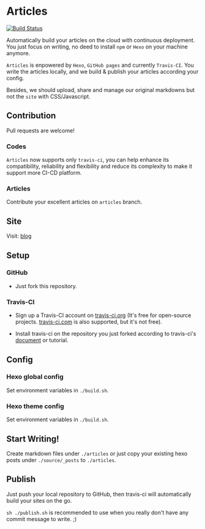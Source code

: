 # Articles

[![Build Status](https://travis-ci.com/cmsax/articles.svg?branch=master)](https://travis-ci.com/cmsax/articles)

Automatically build your articles on the cloud with continuous deployment.
You just focus on writing, no deed to install `npm` or `Hexo` on your machine anymore.

`Articles` is enpowered by `Hexo`, `GitHub pages` and currently `Travis-CI`. You write the articles locally,
and we build & publish your articles according your config.

Besides, we should upload, share and manage our original markdowns but not the `site` with CSS/Javascript. 

## Contribution

Pull requests are welcome!

### Codes

`Articles` now supports only 
`travis-ci`, you can help enhance its compatibility, reliability
and flexibility and reduce its complexity to make it support more CI-CD platform.

### Articles

Contribute your excellent articles on `articles` branch.

## Site

Visit: [blog](https://blog.unoiou.com/articles)

## Setup

### GitHub

- Just fork this repository.

### Travis-CI

- Sign up a Travis-CI account on [travis-ci.org](https://travis-ci.org)
(It's free for open-source projects. [travis-ci.com](https://travis-ci.com)
is also supported, but it's not free).

- Install travis-ci on the repository you just forked according to travis-ci's
[document](https://docs.travis-ci.com/) or tutorial.

## Config

### Hexo global config

Set environment variables in `./build.sh`.

### Hexo theme config

Set environment variables in `./build.sh`.

## Start Writing!

Create markdown files under `./articles` or just copy your
existing hexo posts under `./source/_posts` to `./articles`.

## Publish

Just push your local repository to GitHub, then travis-ci will
automatically build your sites on the go.

`sh ./publish.sh` is recommended to use when you really don't have
any commit message to write. ;)

